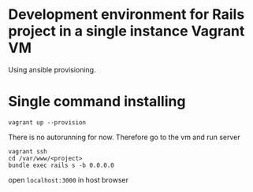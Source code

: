 # Development environment for Rails project in a single instance Vagrant VM

Using ansible provisioning.

# Single command installing
```shell
vagrant up --provision
```

There is no autorunning for now. Therefore go to the vm and run server
```shell
vagrant ssh
cd /var/www/<project>
bundle exec rails s -b 0.0.0.0
```

open `localhost:3000` in host browser
